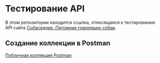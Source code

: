 # Тестирование API

В этом репозитории находится ссылка, относящаяся к тестированию API сайта [Собаседник. Питомник говорящих собак](https://guru.qahacking.ru/).

## Создание коллекции в Postman

 [Публичная коллекция Postman](https://web.postman.co/workspace/My-Workspace~388a25f2-138e-4a17-8db4-d9944690f81e/collection/45497473-32489dbb-b711-4b81-aec6-c5cd78c49b67?action=share&source=copy-link&creator=45497473)